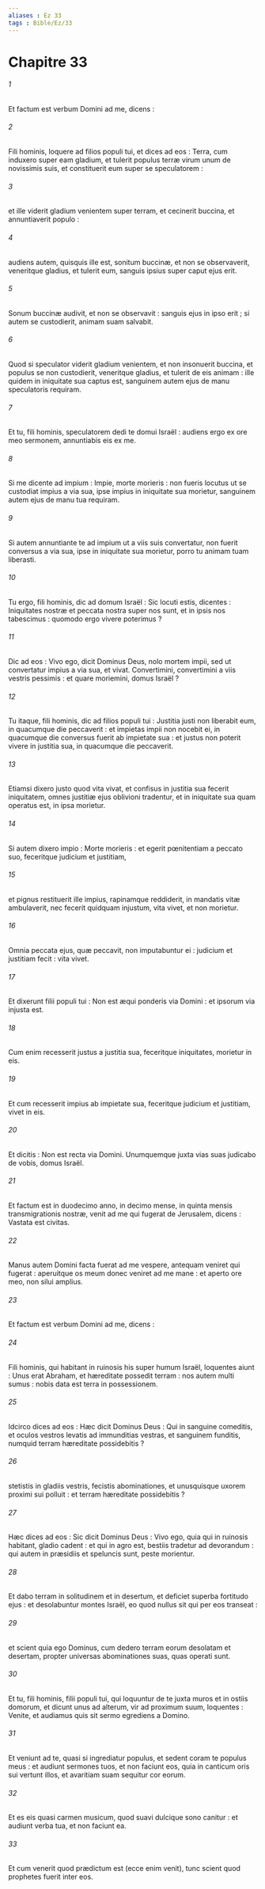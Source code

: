 ```yaml
---
aliases : Ez 33
tags : Bible/Ez/33
---
```


# Chapitre 33

###### 1
Et factum est verbum Domini ad me, dicens :
###### 2
Fili hominis, loquere ad filios populi tui, et dices ad eos : Terra, cum induxero super eam gladium, et tulerit populus terræ virum unum de novissimis suis, et constituerit eum super se speculatorem :
###### 3
et ille viderit gladium venientem super terram, et cecinerit buccina, et annuntiaverit populo :
###### 4
audiens autem, quisquis ille est, sonitum buccinæ, et non se observaverit, veneritque gladius, et tulerit eum, sanguis ipsius super caput ejus erit.
###### 5
Sonum buccinæ audivit, et non se observavit : sanguis ejus in ipso erit ; si autem se custodierit, animam suam salvabit.
###### 6
Quod si speculator viderit gladium venientem, et non insonuerit buccina, et populus se non custodierit, veneritque gladius, et tulerit de eis animam : ille quidem in iniquitate sua captus est, sanguinem autem ejus de manu speculatoris requiram.
###### 7
Et tu, fili hominis, speculatorem dedi te domui Israël : audiens ergo ex ore meo sermonem, annuntiabis eis ex me.
###### 8
Si me dicente ad impium : Impie, morte morieris : non fueris locutus ut se custodiat impius a via sua, ipse impius in iniquitate sua morietur, sanguinem autem ejus de manu tua requiram.
###### 9
Si autem annuntiante te ad impium ut a viis suis convertatur, non fuerit conversus a via sua, ipse in iniquitate sua morietur, porro tu animam tuam liberasti.
###### 10
Tu ergo, fili hominis, dic ad domum Israël : Sic locuti estis, dicentes : Iniquitates nostræ et peccata nostra super nos sunt, et in ipsis nos tabescimus : quomodo ergo vivere poterimus ?
###### 11
Dic ad eos : Vivo ego, dicit Dominus Deus, nolo mortem impii, sed ut convertatur impius a via sua, et vivat. Convertimini, convertimini a viis vestris pessimis : et quare moriemini, domus Israël ?
###### 12
Tu itaque, fili hominis, dic ad filios populi tui : Justitia justi non liberabit eum, in quacumque die peccaverit : et impietas impii non nocebit ei, in quacumque die conversus fuerit ab impietate sua : et justus non poterit vivere in justitia sua, in quacumque die peccaverit.
###### 13
Etiamsi dixero justo quod vita vivat, et confisus in justitia sua fecerit iniquitatem, omnes justitiæ ejus oblivioni tradentur, et in iniquitate sua quam operatus est, in ipsa morietur.
###### 14
Si autem dixero impio : Morte morieris : et egerit pœnitentiam a peccato suo, feceritque judicium et justitiam,
###### 15
et pignus restituerit ille impius, rapinamque reddiderit, in mandatis vitæ ambulaverit, nec fecerit quidquam injustum, vita vivet, et non morietur.
###### 16
Omnia peccata ejus, quæ peccavit, non imputabuntur ei : judicium et justitiam fecit : vita vivet.
###### 17
Et dixerunt filii populi tui : Non est æqui ponderis via Domini : et ipsorum via injusta est.
###### 18
Cum enim recesserit justus a justitia sua, feceritque iniquitates, morietur in eis.
###### 19
Et cum recesserit impius ab impietate sua, feceritque judicium et justitiam, vivet in eis.
###### 20
Et dicitis : Non est recta via Domini. Unumquemque juxta vias suas judicabo de vobis, domus Israël.
###### 21
Et factum est in duodecimo anno, in decimo mense, in quinta mensis transmigrationis nostræ, venit ad me qui fugerat de Jerusalem, dicens : Vastata est civitas.
###### 22
Manus autem Domini facta fuerat ad me vespere, antequam veniret qui fugerat : aperuitque os meum donec veniret ad me mane : et aperto ore meo, non silui amplius.
###### 23
Et factum est verbum Domini ad me, dicens :
###### 24
Fili hominis, qui habitant in ruinosis his super humum Israël, loquentes aiunt : Unus erat Abraham, et hæreditate possedit terram : nos autem multi sumus : nobis data est terra in possessionem.
###### 25
Idcirco dices ad eos : Hæc dicit Dominus Deus : Qui in sanguine comeditis, et oculos vestros levatis ad immunditias vestras, et sanguinem funditis, numquid terram hæreditate possidebitis ?
###### 26
stetistis in gladiis vestris, fecistis abominationes, et unusquisque uxorem proximi sui polluit : et terram hæreditate possidebitis ?
###### 27
Hæc dices ad eos : Sic dicit Dominus Deus : Vivo ego, quia qui in ruinosis habitant, gladio cadent : et qui in agro est, bestiis tradetur ad devorandum : qui autem in præsidiis et speluncis sunt, peste morientur.
###### 28
Et dabo terram in solitudinem et in desertum, et deficiet superba fortitudo ejus : et desolabuntur montes Israël, eo quod nullus sit qui per eos transeat :
###### 29
et scient quia ego Dominus, cum dedero terram eorum desolatam et desertam, propter universas abominationes suas, quas operati sunt.
###### 30
Et tu, fili hominis, filii populi tui, qui loquuntur de te juxta muros et in ostiis domorum, et dicunt unus ad alterum, vir ad proximum suum, loquentes : Venite, et audiamus quis sit sermo egrediens a Domino.
###### 31
Et veniunt ad te, quasi si ingrediatur populus, et sedent coram te populus meus : et audiunt sermones tuos, et non faciunt eos, quia in canticum oris sui vertunt illos, et avaritiam suam sequitur cor eorum.
###### 32
Et es eis quasi carmen musicum, quod suavi dulcique sono canitur : et audiunt verba tua, et non faciunt ea.
###### 33
Et cum venerit quod prædictum est (ecce enim venit), tunc scient quod prophetes fuerit inter eos.
